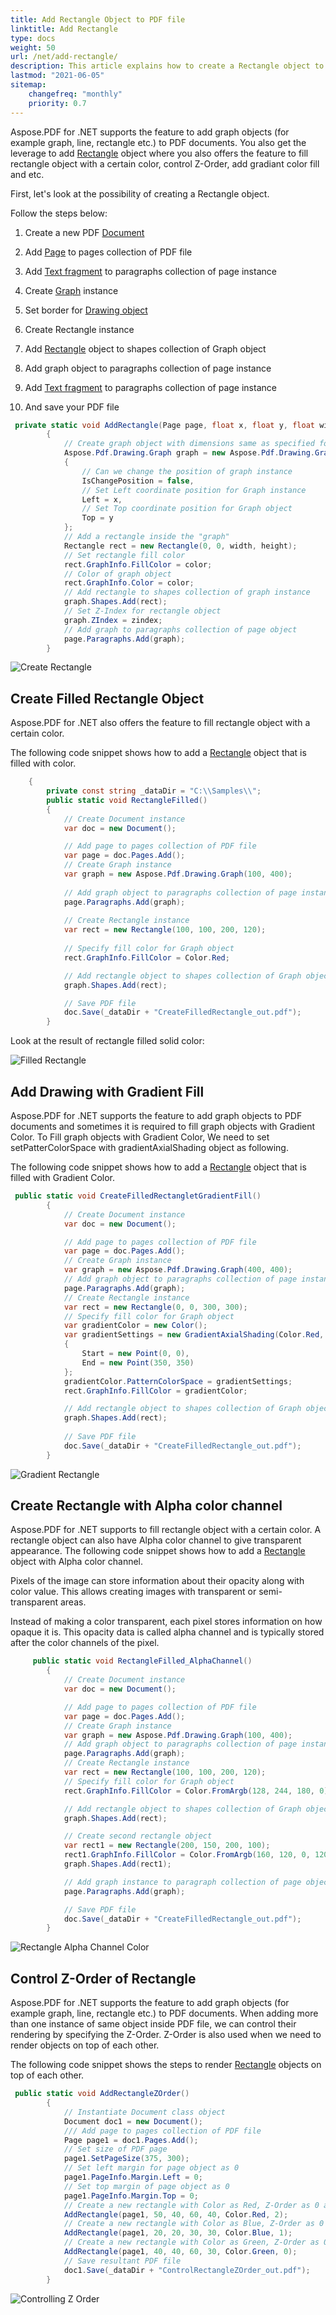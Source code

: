 ```yaml
---
title: Add Rectangle Object to PDF file
linktitle: Add Rectangle
type: docs
weight: 50
url: /net/add-rectangle/
description: This article explains how to create a Rectangle object to your PDF using Aspose.PDF for .NET.
lastmod: "2021-06-05"
sitemap:
    changefreq: "monthly"
    priority: 0.7
---
```


Aspose.PDF for .NET supports the feature to add graph objects (for example graph, line, rectangle etc.) to PDF documents. You also get the leverage to add [Rectangle](https://apireference.aspose.com/pdf/net/aspose.pdf.drawing/rectangle) object where you also offers the feature to fill rectangle object with a certain color, control Z-Order, add gradiant color fill and etc.

First, let's look at the possibility of creating a Rectangle object.

Follow the steps below:

1. Create a new PDF [Document](https://apireference.aspose.com/pdf/net/aspose.pdf/document)

1. Add [Page](https://apireference.aspose.com/pdf/net/aspose.pdf/page) to pages collection of PDF file

1. Add [Text fragment](https://apireference.aspose.com/pdf/net/aspose.pdf/texfragment) to paragraphs collection of page instance

1. Create [Graph](https://apireference.aspose.com/pdf/net/aspose.pdf.drawing/graph) instance

1. Set border for [Drawing object](https://apireference.aspose.com/pdf/net/aspose.pdf.drawing)

1. Create Rectangle instance

1. Add [Rectangle](https://apireference.aspose.com/pdf/net/aspose.pdf.drawing/rectangle) object to shapes collection of Graph object

1. Add graph object to paragraphs collection of page instance

1. Add [Text fragment](https://apireference.aspose.com/pdf/net/aspose.pdf/texfragment) to paragraphs collection of page instance

1. And save your PDF file

```csharp
 private static void AddRectangle(Page page, float x, float y, float width, float height, Color color, int zindex)
        {
            // Create graph object with dimensions same as specified for Rectangle object
            Aspose.Pdf.Drawing.Graph graph = new Aspose.Pdf.Drawing.Graph(width, height)
            {
                // Can we change the position of graph instance
                IsChangePosition = false,
                // Set Left coordinate position for Graph instance
                Left = x,
                // Set Top coordinate position for Graph object
                Top = y
            };
            // Add a rectangle inside the "graph"
            Rectangle rect = new Rectangle(0, 0, width, height);
            // Set rectangle fill color
            rect.GraphInfo.FillColor = color;
            // Color of graph object
            rect.GraphInfo.Color = color;
            // Add rectangle to shapes collection of graph instance
            graph.Shapes.Add(rect);
            // Set Z-Index for rectangle object
            graph.ZIndex = zindex;
            // Add graph to paragraphs collection of page object
            page.Paragraphs.Add(graph);
        }
```

![Create Rectangle](create_rectangle.png)

## Create Filled Rectangle Object

Aspose.PDF for .NET also offers the feature to fill rectangle object with a certain color.

The following code snippet shows how to add a [Rectangle](https://apireference.aspose.com/pdf/net/aspose.pdf.drawing/rectangle) object that is filled with color.

```csharp
    {
        private const string _dataDir = "C:\\Samples\\";
        public static void RectangleFilled()
        {
            // Create Document instance
            var doc = new Document();

            // Add page to pages collection of PDF file
            var page = doc.Pages.Add();
            // Create Graph instance
            var graph = new Aspose.Pdf.Drawing.Graph(100, 400);
            
            // Add graph object to paragraphs collection of page instance
            page.Paragraphs.Add(graph);
            
            // Create Rectangle instance
            var rect = new Rectangle(100, 100, 200, 120);
            
            // Specify fill color for Graph object
            rect.GraphInfo.FillColor = Color.Red;

            // Add rectangle object to shapes collection of Graph object
            graph.Shapes.Add(rect);

            // Save PDF file
            doc.Save(_dataDir + "CreateFilledRectangle_out.pdf");
        }
```

Look at the result of rectangle filled solid color:

![Filled Rectangle](fill_rectangle.png)

## Add Drawing with Gradient Fill

Aspose.PDF for .NET supports the feature to add graph objects to PDF documents and sometimes it is required to fill graph objects with Gradient Color. To Fill graph objects with Gradient Color, We need to set setPatterColorSpace with gradientAxialShading object as following.

The following code snippet shows how to add a [Rectangle](https://apireference.aspose.com/pdf/net/aspose.pdf.drawing/rectangle) object that is filled with Gradient Color.

```csharp
 public static void CreateFilledRectangletGradientFill()
        {
            // Create Document instance
            var doc = new Document();

            // Add page to pages collection of PDF file
            var page = doc.Pages.Add();
            // Create Graph instance
            var graph = new Aspose.Pdf.Drawing.Graph(400, 400);
            // Add graph object to paragraphs collection of page instance
            page.Paragraphs.Add(graph);
            // Create Rectangle instance
            var rect = new Rectangle(0, 0, 300, 300);            
            // Specify fill color for Graph object
            var gradientColor = new Color();
            var gradientSettings = new GradientAxialShading(Color.Red, Color.Blue)
            {
                Start = new Point(0, 0),
                End = new Point(350, 350)
            };
            gradientColor.PatternColorSpace = gradientSettings;
            rect.GraphInfo.FillColor = gradientColor;

            // Add rectangle object to shapes collection of Graph object
            graph.Shapes.Add(rect);
           
            // Save PDF file
            doc.Save(_dataDir + "CreateFilledRectangle_out.pdf");
        }
```

![Gradient Rectangle](gradient.png)

## Create Rectangle with Alpha color channel

Aspose.PDF for .NET supports to fill rectangle object with a certain color. A rectangle object can also have Alpha color channel to give transparent appearance. The following code snippet shows how to add a [Rectangle](https://apireference.aspose.com/pdf/net/aspose.pdf.drawing/rectangle) object with Alpha color channel.

Pixels of the image can store information about their opacity along with color value. This allows creating images with transparent or semi-transparent areas.

Instead of making a color transparent, each pixel stores information on how opaque it is. This opacity data is called alpha channel and is typically stored after the color channels of the pixel.

```csharp
     public static void RectangleFilled_AlphaChannel()
        {
            // Create Document instance
            var doc = new Document();

            // Add page to pages collection of PDF file
            var page = doc.Pages.Add();
            // Create Graph instance
            var graph = new Aspose.Pdf.Drawing.Graph(100, 400);
            // Add graph object to paragraphs collection of page instance
            page.Paragraphs.Add(graph);
            // Create Rectangle instance
            var rect = new Rectangle(100, 100, 200, 120);
            // Specify fill color for Graph object
            rect.GraphInfo.FillColor = Color.FromArgb(128, 244, 180, 0);

            // Add rectangle object to shapes collection of Graph object
            graph.Shapes.Add(rect);

            // Create second rectangle object
            var rect1 = new Rectangle(200, 150, 200, 100);
            rect1.GraphInfo.FillColor = Color.FromArgb(160, 120, 0, 120);
            graph.Shapes.Add(rect1);

            // Add graph instance to paragraph collection of page object
            page.Paragraphs.Add(graph);

            // Save PDF file
            doc.Save(_dataDir + "CreateFilledRectangle_out.pdf");
        }
```

![Rectangle Alpha Channel Color](rectangle_color.png)

## Control Z-Order of Rectangle

Aspose.PDF for .NET supports the feature to add graph objects (for example graph, line, rectangle etc.) to PDF documents. When adding more than one instance of same object inside PDF file, we can control their rendering by specifying the Z-Order. Z-Order is also used when we need to render objects on top of each other.

The following code snippet shows the steps to render [Rectangle](https://apireference.aspose.com/pdf/net/aspose.pdf.drawing/rectangle) objects on top of each other.

```csharp
 public static void AddRectangleZOrder()
        {
            // Instantiate Document class object
            Document doc1 = new Document();
            /// Add page to pages collection of PDF file
            Page page1 = doc1.Pages.Add();
            // Set size of PDF page
            page1.SetPageSize(375, 300);
            // Set left margin for page object as 0
            page1.PageInfo.Margin.Left = 0;
            // Set top margin of page object as 0
            page1.PageInfo.Margin.Top = 0;
            // Create a new rectangle with Color as Red, Z-Order as 0 and certain dimensions
            AddRectangle(page1, 50, 40, 60, 40, Color.Red, 2);
            // Create a new rectangle with Color as Blue, Z-Order as 0 and certain dimensions
            AddRectangle(page1, 20, 20, 30, 30, Color.Blue, 1);
            // Create a new rectangle with Color as Green, Z-Order as 0 and certain dimensions
            AddRectangle(page1, 40, 40, 60, 30, Color.Green, 0);
            // Save resultant PDF file
            doc1.Save(_dataDir + "ControlRectangleZOrder_out.pdf");
        }
```

![Controlling Z Order](control.png)
